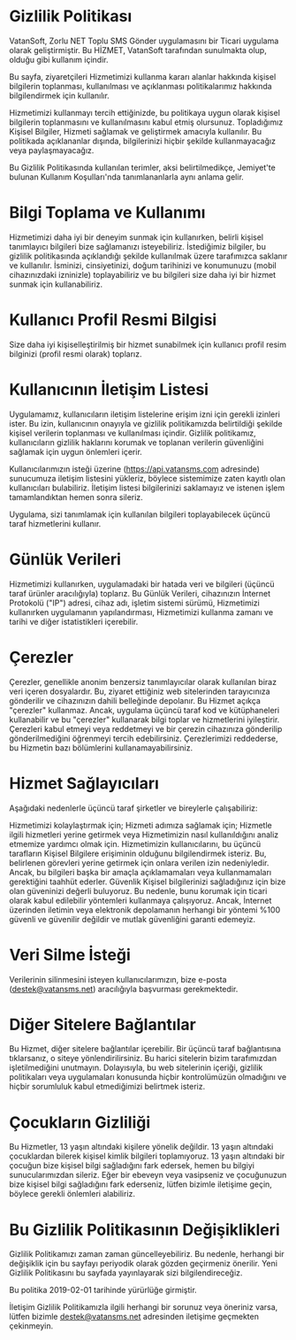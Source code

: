 #  Gizlilik Politikası
VatanSoft, Zorlu NET Toplu SMS Gönder uygulamasını bir Ticari uygulama olarak geliştirmiştir. Bu HİZMET, VatanSoft tarafından sunulmakta olup, olduğu gibi kullanım içindir.

Bu sayfa, ziyaretçileri Hizmetimizi kullanma kararı alanlar hakkında kişisel bilgilerin toplanması, kullanılması ve açıklanması politikalarımız hakkında bilgilendirmek için kullanılır.

Hizmetimizi kullanmayı tercih ettiğinizde, bu politikaya uygun olarak kişisel bilgilerin toplanmasını ve kullanılmasını kabul etmiş olursunuz. Topladığımız Kişisel Bilgiler, Hizmeti sağlamak ve geliştirmek amacıyla kullanılır. Bu politikada açıklananlar dışında, bilgilerinizi hiçbir şekilde kullanmayacağız veya paylaşmayacağız.

Bu Gizlilik Politikasında kullanılan terimler, aksi belirtilmedikçe, Jemiyet'te bulunan Kullanım Koşulları'nda tanımlananlarla aynı anlama gelir.

# Bilgi Toplama ve Kullanımı
Hizmetimizi daha iyi bir deneyim sunmak için kullanırken, belirli kişisel tanımlayıcı bilgileri bize sağlamanızı isteyebiliriz. İstediğimiz bilgiler, bu gizlilik politikasında açıklandığı şekilde kullanılmak üzere tarafımızca saklanır ve kullanılır. İsminizi, cinsiyetinizi, doğum tarihinizi ve konumunuzu (mobil cihazınızdaki izninizle) toplayabiliriz ve bu bilgileri size daha iyi bir hizmet sunmak için kullanabiliriz.

# Kullanıcı Profil Resmi Bilgisi

Size daha iyi kişiselleştirilmiş bir hizmet sunabilmek için kullanıcı profil resim bilginizi (profil resmi olarak) toplarız.

# Kullanıcının İletişim Listesi

Uygulamamız, kullanıcıların iletişim listelerine erişim izni için gerekli izinleri ister. Bu izin, kullanıcının onayıyla ve gizlilik politikamızda belirtildiği şekilde kişisel verilerin toplanması ve kullanılması içindir. Gizlilik politikamız, kullanıcıların gizlilik haklarını korumak ve toplanan verilerin güvenliğini sağlamak için uygun önlemleri içerir.

Kullanıcılarımızın isteği üzerine (https://api.vatansms.com adresinde) sunucumuza iletişim listesini yükleriz, böylece sistemimize zaten kayıtlı olan kullanıcıları bulabiliriz. İletişim listesi bilgilerinizi saklamayız ve istenen işlem tamamlandıktan hemen sonra sileriz.

Uygulama, sizi tanımlamak için kullanılan bilgileri toplayabilecek üçüncü taraf hizmetlerini kullanır.

# Günlük Verileri
Hizmetimizi kullanırken, uygulamadaki bir hatada veri ve bilgileri (üçüncü taraf ürünler aracılığıyla) toplarız. Bu Günlük Verileri, cihazınızın İnternet Protokolü ("IP") adresi, cihaz adı, işletim sistemi sürümü, Hizmetimizi kullanırken uygulamanın yapılandırması, Hizmetimizi kullanma zamanı ve tarihi ve diğer istatistikleri içerebilir.

# Çerezler
Çerezler, genellikle anonim benzersiz tanımlayıcılar olarak kullanılan biraz veri içeren dosyalardır. Bu, ziyaret ettiğiniz web sitelerinden tarayıcınıza gönderilir ve cihazınızın dahili belleğinde depolanır. Bu Hizmet açıkça "çerezler" kullanmaz. Ancak, uygulama üçüncü taraf kod ve kütüphaneleri kullanabilir ve bu "çerezler" kullanarak bilgi toplar ve hizmetlerini iyileştirir. Çerezleri kabul etmeyi veya reddetmeyi ve bir çerezin cihazınıza gönderilip gönderilmediğini öğrenmeyi tercih edebilirsiniz. Çerezlerimizi reddederse, bu Hizmetin bazı bölümlerini kullanamayabilirsiniz.

# Hizmet Sağlayıcıları
Aşağıdaki nedenlerle üçüncü taraf şirketler ve bireylerle çalışabiliriz:

Hizmetimizi kolaylaştırmak için;
Hizmeti adımıza sağlamak için;
Hizmetle ilgili hizmetleri yerine getirmek veya
Hizmetimizin nasıl kullanıldığını analiz etmemize yardımcı olmak için.
Hizmetimizin kullanıcılarını, bu üçüncü tarafların Kişisel Bilgilere erişiminin olduğunu bilgilendirmek isteriz. Bu, belirlenen görevleri yerine getirmek için onlara verilen izin nedeniyledir. Ancak, bu bilgileri başka bir amaçla açıklamamaları veya kullanmamaları gerektiğini taahhüt ederler.
Güvenlik
Kişisel bilgilerinizi sağladığınız için bize olan güveninizi değerli buluyoruz. Bu nedenle, bunu korumak için ticari olarak kabul edilebilir yöntemleri kullanmaya çalışıyoruz. Ancak, İnternet üzerinden iletimin veya elektronik depolamanın herhangi bir yöntemi %100 güvenli ve güvenilir değildir ve mutlak güvenliğini garanti edemeyiz.

# Veri Silme İsteği
Verilerinin silinmesini isteyen kullanıcılarımızın, bize e-posta (destek@vatansms.net) aracılığıyla başvurması gerekmektedir.

# Diğer Sitelere Bağlantılar
Bu Hizmet, diğer sitelere bağlantılar içerebilir. Bir üçüncü taraf bağlantısına tıklarsanız, o siteye yönlendirilirsiniz. Bu harici sitelerin bizim tarafımızdan işletilmediğini unutmayın. Dolayısıyla, bu web sitelerinin içeriği, gizlilik politikaları veya uygulamaları konusunda hiçbir kontrolümüzün olmadığını ve hiçbir sorumluluk kabul etmediğimizi belirtmek isteriz.

# Çocukların Gizliliği
Bu Hizmetler, 13 yaşın altındaki kişilere yönelik değildir. 13 yaşın altındaki çocuklardan bilerek kişisel kimlik bilgileri toplamıyoruz. 13 yaşın altındaki bir çocuğun bize kişisel bilgi sağladığını fark edersek, hemen bu bilgiyi sunucularımızdan sileriz. Eğer bir ebeveyn veya vasipseniz ve çocuğunuzun bize kişisel bilgi sağladığını fark ederseniz, lütfen bizimle iletişime geçin, böylece gerekli önlemleri alabiliriz.

# Bu Gizlilik Politikasının Değişiklikleri
Gizlilik Politikamızı zaman zaman güncelleyebiliriz. Bu nedenle, herhangi bir değişiklik için bu sayfayı periyodik olarak gözden geçirmeniz önerilir. Yeni Gizlilik Politikasını bu sayfada yayınlayarak sizi bilgilendireceğiz.

Bu politika 2019-02-01 tarihinde yürürlüğe girmiştir.

İletişim
Gizlilik Politikamızla ilgili herhangi bir sorunuz veya öneriniz varsa, lütfen bizimle destek@vatansms.net adresinden iletişime geçmekten çekinmeyin.
